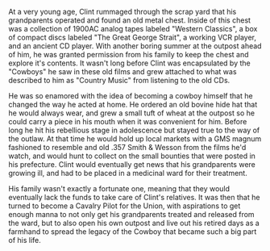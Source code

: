 At a very young age, Clint rummaged through the scrap yard that his grandparents operated and found an old metal chest. Inside of this chest was a collection of 1900AC analog tapes labeled "Western Classics", a box of compact discs labeled "The Great George Strait", a working VCR player, and an ancient CD player. With another boring summer at the outpost ahead of him, he was granted permission from his family to keep the chest and explore it's contents. It wasn't long before Clint was encapsulated by the "Cowboys" he saw in these old films and grew attached to what was described to him as "Country Music" from listening to the old CDs.

He was so enamored with the idea of becoming a cowboy himself that he changed the way he acted at home. He ordered an old bovine hide hat that he would always wear, and grew a small tuft of wheat at the outpost so he could carry a piece in his mouth when it was convenient for him. Before long he hit his rebellious stage in adolescence but stayed true to the way of the outlaw. At that time he would hold up local markets with a GMS magnum fashioned to resemble and old .357 Smith & Wesson from the films he'd watch, and would hunt to collect on the small bounties that were posted in his prefecture. Clint would eventually get news that his grandparents were growing ill, and had to be placed in a medicinal ward for their treatment. 

His family wasn't exactly a fortunate one, meaning that they would eventually lack the funds to take care of Clint's relatives. It was then that he turned to become a Cavalry Pilot for the Union, with aspirations to get enough manna to not only get his grandparents treated and released from the ward, but to also open his own outpost and live out his retired days as a farmhand to spread the legacy of the Cowboy that became such a big part of his life.
